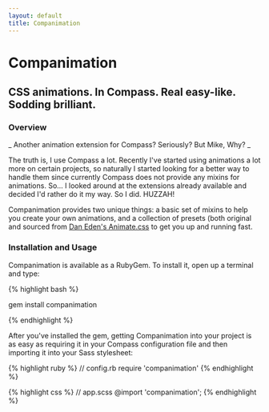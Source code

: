 ```yaml
---
layout: default
title: Companimation
---
```


# Companimation

## CSS animations. In Compass. Real easy-like. Sodding brilliant.

### Overview

_ Another animation extension for Compass? Seriously? But Mike, Why? _

The truth is, I use Compass a lot. Recently I've started using animations a lot more on certain projects, so naturally I started looking for a better way to handle them since currently Compass does not provide any mixins for animations. So... I looked around at the extensions already available and decided I'd rather do it my way. So I did. HUZZAH!

Companimation provides two unique things: a basic set of mixins to help you create your own animations, and a collection of presets (both original and sourced from [Dan Eden's Animate.css](http://daneden.me/animate/) to get you up and running fast.

### Installation and Usage

Companimation is available as a RubyGem. To install it, open up a terminal and type:

{% highlight bash %}

gem install companimation

{% endhighlight %}

After you've installed the gem, getting Companimation into your project is as easy as requiring it in your Compass configuration file and then importing it into your Sass stylesheet:

{% highlight ruby %}
// config.rb
require 'companimation'
{% endhighlight %}

{% highlight css %}
// app.scss
@import 'companimation';
{% endhighlight %}